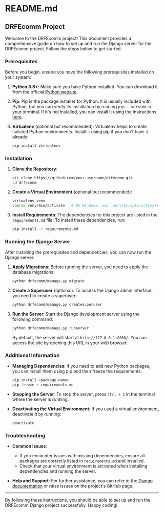 # README.md

## DRFEcomm Project

Welcome to the DRFEcomm project! This document provides a comprehensive guide on how to set up and run the Django server for the DRFEcomm project. Follow the steps below to get started.

### Prerequisites

Before you begin, ensure you have the following prerequisites installed on your system:

1. **Python 3.8+**: Make sure you have Python installed. You can download it from the official [Python website](https://www.python.org/downloads/).

2. **Pip**: Pip is the package installer for Python. It is usually included with Python, but you can verify its installation by running `pip --version` in your terminal. If it's not installed, you can install it using the instructions [here](https://pip.pypa.io/en/stable/installation/).

3. **Virtualenv** (optional but recommended): Virtualenv helps to create isolated Python environments. Install it using pip if you don't have it already:
    ```bash
    pip install virtualenv
    ```

### Installation

1. **Clone the Repository**:
    ```bash
    git clone https://github.com/your-username/drfecomm.git
    cd drfecomm
    ```

2. **Create a Virtual Environment** (optional but recommended):
    ```bash
    virtualenv venv
    source venv/bin/activate   # On Windows, use `venv\Scripts\activate`
    ```

3. **Install Requirements**:
    The dependencies for this project are listed in the `requirements.md` file. To install these dependencies, run:
    ```bash
    pip install -r requirements.md
    ```

### Running the Django Server

After installing the prerequisites and dependencies, you can now run the Django server.

1. **Apply Migrations**:
    Before running the server, you need to apply the database migrations:
    ```bash
    python drfecomm/manage.py migrate
    ```

2. **Create a Superuser** (optional):
    To access the Django admin interface, you need to create a superuser:
    ```bash
    python drfecomm/manage.py createsuperuser
    ```

3. **Run the Server**:
    Start the Django development server using the following command:
    ```bash
    python drfecomm/manage.py runserver
    ```

    By default, the server will start at `http://127.0.0.1:8000/`. You can access the site by opening this URL in your web browser.

### Additional Information

- **Managing Dependencies**:
  If you need to add new Python packages, you can install them using pip and then freeze the requirements:
  ```bash
  pip install <package-name>
  pip freeze > requirements.md
  ```

- **Stopping the Server**:
  To stop the server, press `Ctrl + C` in the terminal where the server is running.

- **Deactivating the Virtual Environment**:
  If you used a virtual environment, deactivate it by running:
  ```bash
  deactivate
  ```

### Troubleshooting

- **Common Issues**:
  - If you encounter issues with missing dependencies, ensure all packages are correctly listed in `requirements.md` and installed.
  - Check that your virtual environment is activated when installing dependencies and running the server.

- **Help and Support**:
  For further assistance, you can refer to the [Django documentation](https://docs.djangoproject.com/en/stable/) or raise issues on the project's GitHub page.

---

By following these instructions, you should be able to set up and run the DRFEcomm Django project successfully. Happy coding!
